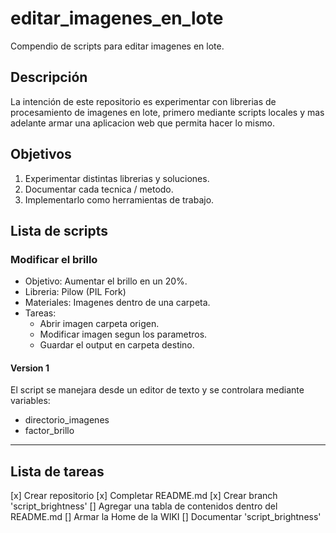 # editar_imagenes_en_lote
Compendio de scripts para editar imagenes en lote.

## Descripción

La intención de este repositorio es experimentar con librerias de procesamiento de imagenes en lote, primero mediante scripts locales y mas adelante armar una aplicacion web que permita hacer lo mismo. 

## Objetivos

1. Experimentar distintas librerias y soluciones.
2. Documentar cada tecnica / metodo.
3. Implementarlo como herramientas de trabajo.

## Lista de scripts

### Modificar el brillo

- Objetivo: Aumentar el brillo en un 20%.
- Libreria: Pilow (PIL Fork)
- Materiales: Imagenes dentro de una carpeta.
- Tareas: 
  - Abrir imagen carpeta origen. 
  - Modificar imagen segun los parametros.
  - Guardar el output en carpeta destino. 

#### Version 1

El script se manejara desde un editor de texto y se controlara mediante variables:
- directorio_imagenes
- factor_brillo 

<hr>

## Lista de tareas

[x] Crear repositorio
[x] Completar README.md
[x] Crear branch 'script_brightness'
[] Agregar una tabla de contenidos dentro del README.md
[] Armar la Home de la WIKI
[] Documentar 'script_brightness'  
